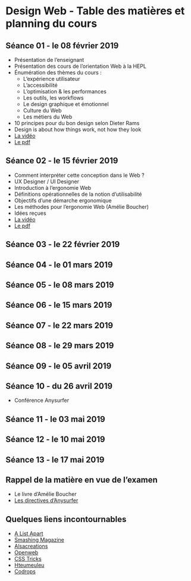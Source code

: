 # Design Web - Table des matières et planning du cours

## Séance 01 - le 08 février 2019

- Présentation de l’enseignant
- Présentation des cours de l’orientation Web à la HEPL
- Énumération des thèmes du cours :
	- L’expérience utilisateur
	- L’accessibilité
	- L’optimisation & les performances
	- Les outils, les workflows
	- Le design graphique et émotionnel
	- Culture du Web
	- Les métiers du Web
- 10 principes pour du bon design selon Dieter Rams
- Design is about how things work, not how they look
- [La vidéo](https://youtu.be/YwzCXfM5b-I)
- [Le pdf](https://fr.slideshare.net/secret/ai3VrzYlq3lSF0)

## Séance 02 - le 15 février 2019

- Comment interpréter cette conception dans le Web ?
- UX Designer / UI Designer
- Introduction à l’ergonomie Web
- Définitions opérationnelles de la notion d’utilisabilité
- Objectifs d’une démarche ergonomique
- Les méthodes pour l’ergonomie Web (Amélie Boucher)
- Idées reçues
- [La vidéo](https://youtu.be/ksBA56EAJq4)
- [Le pdf](https://fr.slideshare.net/secret/Jjuxk3DBC5ZJiN)

## Séance 03 - le 22 février 2019

## Séance 04 - le 01 mars 2019

## Séance 05 - le 08 mars 2019

## Séance 06 - le 15 mars 2019

## Séance 07 - le 22 mars 2019

## Séance 08 - le 29 mars 2019

## Séance 09 - le 05 avril 2019

## Séance 10 - du 26 avril 2019

- Conférence Anysurfer

## Séance 11 - le 03 mai 2019

## Séance 12 - le 10 mai 2019
	
## Séance 13 - le 17 mai 2019

## Rappel de la matière en vue de l’examen
- Le livre d’Amélie Boucher
- [Les directives d’Anysurfer](http://www.anysurfer.be/fr/en-pratique/directives)

## Quelques liens incontournables
- [A List Apart](http://www.alistapart.com)
- [Smashing Magazine](http://www.smashingmagazine.com)
- [Alsacreations](http://www.alsacreations.com)
- [Openweb](http://openweb.eu.org)
- [CSS Tricks](http://www.css-tricks.com)
- [Hteumeuleu](http://www.hteumeuleu.fr)
- [Codrops](http://tympanus.net/codrops/)

